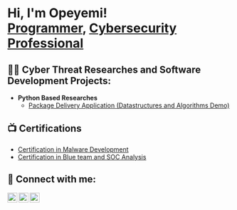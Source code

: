 <h1>Hi, I'm Opeyemi! <br/><a href="https://github.com/joshmadakor1">Programmer</a>, <a href="https://www.linkedin.com/in/opeyemi-kadir-289887283/">Cybersecurity Professional</a> </h1>

<h2>👨‍💻 Cyber Threat Researches and Software Development Projects:</h2>

- <b>Python Based Researches</b>
  - [Package Delivery Application (Datastructures and Algorithms Demo)](https://github.com/joshmadakor1/Package-Delivery-Pathfinding-Algorithm)

<h2>📺 Certifications</h2>

- [Certification in Malware Development]()
- [Certification in Blue team and SOC Analysis]()

<h2> 🤳 Connect with me:</h2>

[<img align="left" alt="JoshMadakor | Twitter" width="22px" src="https://cdn.jsdelivr.net/npm/simple-icons@v3/icons/twitter.svg" />][twitter]
[<img align="left" alt="JoshMadakor | LinkedIn" width="22px" src="https://cdn.jsdelivr.net/npm/simple-icons@v3/icons/linkedin.svg" />][linkedin]
[<img align="left" alt="JoshMadakor | Instagram" width="22px" src="https://cdn.jsdelivr.net/npm/simple-icons@v3/icons/instagram.svg" />][instagram]

[twitter]: https://twitter.com/hopy16275398
[instagram]: https://www.instagram.com/unicorn.pattern/
[linkedin]: https://www.linkedin.com/in/opeyemi-kadir-289887283/
